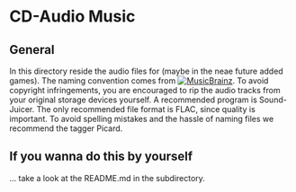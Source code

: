 # CD-Audio Music

## General 
In this directory reside the audio files for (maybe in the neae future added games).
The naming convention comes from [![MusicBrainz](https://static.metabrainz.org/MB/header-logo-1f7dc2a.svg)](https://musicbrainz.org).
To avoid copyright infringements, you are encouraged to rip the audio tracks from your original storage devices yourself.
A recommended program is Sound-Juicer.
The only recommended file format is FLAC, since quality is important.
To avoid spelling mistakes and the hassle of naming files we recommend the tagger Picard.


## If you wanna do this by yourself

... take a look at the README.md in the subdirectory.
